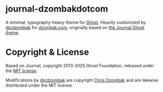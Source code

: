 # journal-dzombakdotcom

A minimal, typography-heavy theme for [Ghost](https://github.com/TryGhost/Ghost). Heavily customized by [@cdzombak](https://github.com/cdzombak) for [dzombak.com](https://www.dzombak.com); originally based on [the Journal Ghost theme](https://ghost.org/themes/journal/).

# Copyright & License

Based on Journal, copyright 2013-2025 Ghost Foundation, released under the [MIT license](LICENSE).

Modifications by [@cdzombak](https://github.com/cdzombak) are copyright [Chris Dzombak](https://www.dzombak.com) and are likewise distributed under the MIT license.
